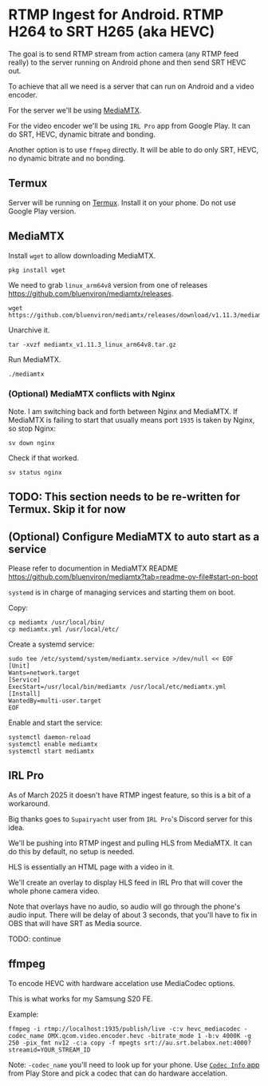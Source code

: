 # RTMP Ingest for Android. RTMP H264 to SRT H265 (aka HEVC)

The goal is to send RTMP stream from action camera (any RTMP feed really) to the server running on Android phone and then send SRT HEVC out.

To achieve that all we need is a server that can run on Android and a video encoder.

For the server we'll be using [MediaMTX](https://github.com/bluenviron/mediamtx).

For the video encoder we'll be using `IRL Pro` app from Google Play. It can do SRT, HEVC, dynamic bitrate and bonding.

Another option is to use `ffmpeg` directly. It will be able to do only SRT, HEVC, no dynamic bitrate and no bonding.

## Termux

Server will be running on [Termux](https://termux.dev/en/). Install it on your phone. Do not use Google Play version.

## MediaMTX

Install `wget` to allow downloading MediaMTX.

```
pkg install wget
```

We need to grab `linux_arm64v8` version from one of releases https://github.com/bluenviron/mediamtx/releases.

```
wget https://github.com/bluenviron/mediamtx/releases/download/v1.11.3/mediamtx_v1.11.3_linux_arm64v8.tar.gz
```

Unarchive it.

```
tar -xvzf mediamtx_v1.11.3_linux_arm64v8.tar.gz
```

Run MediaMTX.

```
./mediamtx
```

### (Optional) MediaMTX conflicts with Nginx

Note. I am switching back and forth between Nginx and MediaMTX. If MediaMTX is failing to start that usually means port `1935` is taken by Nginx, so stop Nginx:

```
sv down nginx
```

Check if that worked.

```
sv status nginx
```

## TODO: This section needs to be re-written for Termux. Skip it for now
## (Optional) Configure MediaMTX to auto start as a service

Please refer to documention in MediaMTX README https://github.com/bluenviron/mediamtx?tab=readme-ov-file#start-on-boot

`systemd` is in charge of managing services and starting them on boot.

Copy:

```
cp mediamtx /usr/local/bin/
cp mediamtx.yml /usr/local/etc/
```

Create a systemd service:

```
sudo tee /etc/systemd/system/mediamtx.service >/dev/null << EOF
[Unit]
Wants=network.target
[Service]
ExecStart=/usr/local/bin/mediamtx /usr/local/etc/mediamtx.yml
[Install]
WantedBy=multi-user.target
EOF
```

Enable and start the service:

```
systemctl daemon-reload
systemctl enable mediamtx
systemctl start mediamtx
```

## IRL Pro

As of March 2025 it doesn't have RTMP ingest feature, so this is a bit of a workaround.

Big thanks goes to `Supairyacht` user from `IRL Pro`'s Discord server for this idea.

We'll be pushing into RTMP ingest and pulling HLS from MediaMTX. It can do this by default, no setup is needed.

HLS is essentially an HTML page with a video in it.

We'll create an overlay to display HLS feed in IRL Pro that will cover the whole phone camera video.

Note that overlays have no audio, so audio will go through the phone's audio input. There will be delay of about 3 seconds, that you'll have to fix in OBS that will have SRT as Media source.

TODO: continue

## ffmpeg

To encode HEVC with hardware accelation use MediaCodec options.

This is what works for my Samsung S20 FE.

Example:
```
ffmpeg -i rtmp://localhost:1935/publish/live -c:v hevc_mediacodec -codec_name OMX.qcom.video.encoder.hevc -bitrate_mode 1 -b:v 4000K -g 250 -pix_fmt nv12 -c:a copy -f mpegts srt://au.srt.belabox.net:4000?streamid=YOUR_STREAM_ID
```

Note: `-codec_name` you'll need to look up for your phone. Use [`Codec Info` app](https://play.google.com/store/apps/details?id=com.parseus.codecinfo) from Play Store and pick a codec that can do hardware accelation.
